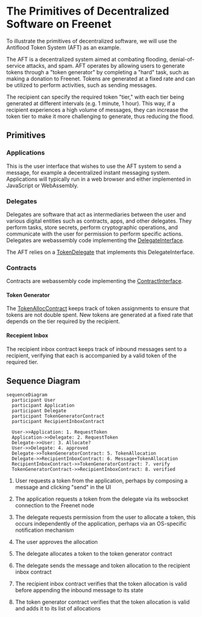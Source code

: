 # The Primitives of Decentralized Software on Freenet

To illustrate the primitives of decentralized software, we will use the Antiflood Token System (AFT) as an example.

The AFT is a decentralized system aimed at combating flooding, denial-of-service attacks, and spam. AFT operates by
allowing users to generate tokens through a "token generator" by completing a "hard" task, such as making a donation to
Freenet. Tokens are generated at a fixed rate and can be utilized to perform activities, such as sending messages.

The recipient can specify the required token "tier," with each tier being generated at different intervals (e.g. 1
minute, 1 hour). This way, if a recipient experiences a high volume of messages, they can increase the token tier to
make it more challenging to generate, thus reducing the flood.

## Primitives

### Applications

This is the user interface that wishes to use the AFT system to send a message, for example a decentralized instant
messaging system. Applications will typically run in a web browser and either implemented in JavaScript or WebAssembly.

### Delegates

Delegates are software that act as intermediaries between the user and various digital entities such as contracts,
apps, and other delegates. They perform tasks, store secrets, perform cryptographic operations, and communicate with
the user for permission to perform specific actions. Delegates are webassembly code implementing the
[DelegateInterface](https://github.com/freenet/locutus/blob/f1c8075e173f171c17ffa8d08803b2c9aea4ddf3/crates/locutus-stdlib/src/component_interface.rs#L121).

The AFT relies on a [TokenDelegate](https://github.com/freenet/locutus/blob/f1c8075e173f171c17ffa8d08803b2c9aea4ddf3/modules/antiflood-tokens/components/token-generator/src/lib.rs#L17) that implements this DelegateInterface.

### Contracts

Contracts are webassembly code implementing the 
[ContractInterface](https://github.com/freenet/locutus/blob/f1c8075e173f171c17ffa8d08803b2c9aea4ddf3/modules/antiflood-tokens/contracts/token-allocation-record/src/lib.rs#L10). 

#### Token Generator

The
[TokenAllocContract](https://github.com/freenet/locutus/blob/f1c8075e173f171c17ffa8d08803b2c9aea4ddf3/modules/antiflood-tokens/contracts/token-allocation-record/src/lib.rs#L10)
keeps track of token assignments to ensure that tokens are not double spent. New tokens are generated at a fixed rate
that depends on the tier required by the recipient.

#### Recepient Inbox

The recipient inbox contract keeps track of inbound messages sent to a recipient, verifying that each is accompanied
by a valid token of the required tier.

## Sequence Diagram

```mermaid
sequenceDiagram
  participant User
  participant Application
  participant Delegate
  participant TokenGeneratorContract
  participant RecipientInboxContract

  User->>Application: 1. RequestToken
  Application->>Delegate: 2. RequestToken
  Delegate->>User: 3. Allocate?
  User->>Delegate: 4. approved
  Delegate->>TokenGeneratorContract: 5. TokenAllocation
  Delegate->>RecipientInboxContract: 6. Message+TokenAllocation
  RecipientInboxContract->>TokenGeneratorContract: 7. verify
  TokenGeneratorContract->>RecipientInboxContract: 8. verified
```

1. User requests a token from the application, perhaps by composing a message and clicking "send" in the UI

2. The application requests a token from the delegate via its websocket connection to the Freenet node

3. The delegate requests permission from the user to allocate a token, this occurs independently of the
   application, perhaps via an OS-specific notification mechanism

4. The user approves the allocation

5. The delegate allocates a token to the token generator contract

6. The delegate sends the message and token allocation to the recipient inbox contract

7. The recipient inbox contract verifies that the token allocation is valid before appending the inbound 
  message to its state

8. The token generator contract verifies that the token allocation is valid and adds it to its list of
   allocations